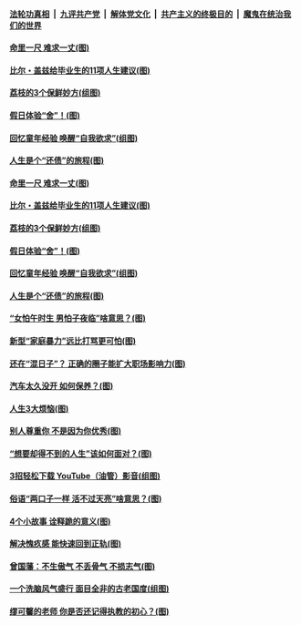 

####  [法轮功真相](../../../../basic/blob/master/README.md?t=06211802) &nbsp;|&nbsp; [九评共产党](../../../../9ping.md/blob/master/README.md?t=06211802) &nbsp;|&nbsp; [解体党文化](../../../../jtdwh.md/blob/master/README.md?t=06211802)  &nbsp;|&nbsp; [共产主义的终极目的](../../../../gczydzjmd.md/blob/master/README.md?t=06211802) &nbsp;|&nbsp; [魔鬼在统治我们的世界](../../../../mgztzwmdsj.md/blob/master/README.md?t=06211802) 

#### [命里一尺 难求一丈(图)](../pages/p8/936782.md?t=06211802) 

#### [比尔・盖兹给毕业生的11项人生建议(图)](../pages/p8/936231.md?t=06211802) 

#### [荔枝的3个保鲜妙方(组图)](../pages/p8/936950.md?t=06211802) 

#### [假日体验“舍”！(图)](../pages/p8/937183.md?t=06211802) 

#### [回忆童年经验 唤醒“自我欲求”(组图)](../pages/p8/937082.md?t=06211802) 

#### [人生是个“还债”的旅程(图)](../pages/p8/936768.md?t=06211802) 

#### [命里一尺 难求一丈(图)](../pages/p8/936782.md?t=06211802) 

#### [比尔・盖兹给毕业生的11项人生建议(图)](../pages/p8/936231.md?t=06211802) 

#### [荔枝的3个保鲜妙方(组图)](../pages/p8/936950.md?t=06211802) 

#### [假日体验“舍”！(图)](../pages/p8/937183.md?t=06211802) 

#### [回忆童年经验 唤醒“自我欲求”(组图)](../pages/p8/937082.md?t=06211802) 

#### [人生是个“还债”的旅程(图)](../pages/p8/936768.md?t=06211802) 

#### [“女怕午时生 男怕子夜临”啥意思？(图)](../pages/p8/937081.md?t=06211802) 

#### [新型“家庭暴力”远比打骂更可怕(图)](../pages/p8/936230.md?t=06211802) 

#### [还在“混日子”？ 正确的圈子能扩大职场影响力(图)](../pages/p8/937049.md?t=06211802) 

#### [汽车太久没开 如何保养？(图)](../pages/p8/937035.md?t=06211802) 

#### [人生3大烦恼(图)](../pages/p8/936959.md?t=06211802) 

#### [别人尊重你 不是因为你优秀(图)](../pages/p8/936253.md?t=06211802) 

#### [“想要却得不到的人生”该如何面对？(图)](../pages/p8/936933.md?t=06211802) 

#### [3招轻松下载 YouTube（油管）影音(组图)](../pages/p8/936922.md?t=06211802) 

#### [俗语“两口子一样 活不过天亮”啥意思？(图)](../pages/p8/936917.md?t=06211802) 

#### [4个小故事 诠释跪的意义(图)](../pages/p8/936353.md?t=06211802) 

#### [解决愧疚感 能快速回到正轨(图)](../pages/p8/936834.md?t=06211802) 

#### [曾国藩：不生傲气 不丢骨气 不损志气(图)](../pages/p8/936248.md?t=06211802) 

#### [一个洗脑风气盛行 面目全非的古老国度(组图)](../pages/p8/936759.md?t=06211802) 

#### [缪可馨的老师 你是否还记得执教的初心？(图)](../pages/p8/936737.md?t=06211802) 

